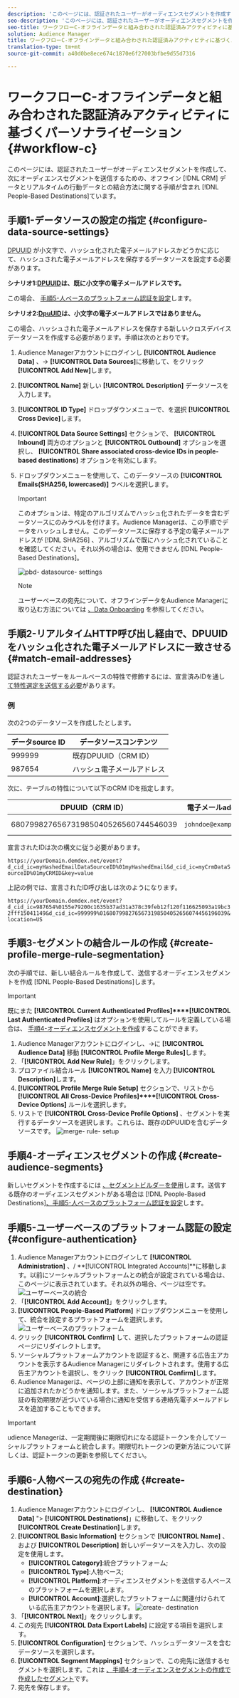```yaml
---
description: 'このページには、認証されたユーザーがオーディエンスセグメントを作成するために、オフラインのCRMデータとリアルタイムの行動データを組み合わせて、これらのオーディエンスセグメントを人ベースの宛先に送信する方法に関する詳しい手順が含まれています。 '
seo-description: 'このページには、認証されたユーザーがオーディエンスセグメントを作成するために、オフラインのCRMデータとリアルタイムの行動データを組み合わせて、これらのオーディエンスセグメントを人ベースの宛先に送信する方法に関する詳しい手順が含まれています。  '
seo-title: ワークフローC-オフラインデータと組み合わされた認証済みアクティビティに基づくパーソナライゼーション
solution: Audience Manager
title: ワークフローC-オフラインデータと組み合わされた認証済みアクティビティに基づくパーソナライゼーション
translation-type: tm+mt
source-git-commit: a40d0be8ece674c1870e6f27003bfbe9d55d7316

---
```



# ワークフローC-オフラインデータと組み合わされた認証済みアクティビティに基づくパーソナライゼーション {#workflow-c}

このページには、認証されたユーザーがオーディエンスセグメントを作成して、次にオーディエンスセグメントを送信するための、オフライン [!DNL CRM] データとリアルタイムの行動データとの結合方法に関する手順が含まれ [!DNL People-Based Destinations]ています。

## 手順1-データソースの設定の指定 {#configure-data-source-settings}

[DPUUID](../../reference/ids-in-aam.md) が小文字で、ハッシュ化された電子メールアドレスかどうかに応じて、ハッシュされた電子メールアドレスを保存するデータソースを設定する必要があります。

**シナリオ1:[DPUUID](../../reference/ids-in-aam.md)は、既に小文字の電子メールアドレスです。**

この場合、 [手順5-人ベースのプラットフォーム認証を設定](#configure-authentication)します。

**シナリオ2:[DpuUID](../../reference/ids-in-aam.md)は、小文字の電子メールアドレスではありません。**

この場合、ハッシュされた電子メールアドレスを保存する新しいクロスデバイスデータソースを作成する必要があります。手順は次のとおりです。

1. Audience Managerアカウントにログインし **[!UICONTROL Audience Data]** 、-&gt; **[!UICONTROL Data Sources]**&#x200B;に移動して、をクリック **[!UICONTROL Add New]**&#x200B;します。
1. **[!UICONTROL Name]** 新しい **[!UICONTROL Description]** データソースを入力します。
1. **[!UICONTROL ID Type]** ドロップダウンメニューで、を選択 **[!UICONTROL Cross Device]**&#x200B;します。
1. **[!UICONTROL Data Source Settings]** セクションで、 **[!UICONTROL Inbound]** 両方のオプションと **[!UICONTROL Outbound]** オプションを選択し、 **[!UICONTROL Share associated cross-device IDs in people-based destinations]** オプションを有効にします。
1. ドロップダウンメニューを使用して、このデータソースの **[!UICONTROL Emails(SHA256, lowercased)]** ラベルを選択します。
   >[!IMPORTANT]
   >
   >このオプションは、特定のアルゴリズムでハッシュ化されたデータを含むデータソースにのみラベルを付けます。Audience Managerは、この手順でデータをハッシュしません。このデータソースに保存する予定の電子メールアドレスが [!DNL SHA256] 、アルゴリズムで既にハッシュ化されていることを確認してください。それ以外の場合は、使用できません [!DNL People-Based Destinations]。

   ![pbd- datasource- settings](assets/pbd-ds-config.png)

   >[!NOTE]
   >
   > ユーザーベースの宛先について、オフラインデータをAudience Managerに取り込む方法については [、Data Onboarding](people-based-destinations-prerequisites.md#data-onboarding) を参照してください。

## 手順2-リアルタイムHTTP呼び出し経由で、DPUUIDをハッシュ化された電子メールアドレスに一致させる {#match-email-addresses}

認証されたユーザーをルールベースの特性で修飾するには、宣言済みIDを通し [て特性選定を送信する必要](../declared-ids.md)があります。

### 例

次の2つのデータソースを作成したとします。

|データsource ID|データソースコンテンツ|
|--|--|
|999999|既存DPUUID（CRM ID）|
|987654|ハッシュ電子メールアドレス|

次に、テーブルの特性について以下のCRM IDを指定します。

| DPUUID（CRM ID）|電子メールaddress|ハッシュされた電子メールアドレス|特性|
|--|--|--|--|
|680799827656731985040526560744546039|`johndoe@example.com`|55e79200c1635b37ad31a378c39feb12f120f116625093a19bc32fff15041149| location= US|

宣言されたIDは次の構文に従う必要があります。

`https://yourDomain.demdex.net/event?d_cid_ic=myHashedEmailDataSourceID%01myHashedEmail&d_cid_ic=myCrmDataSourceID%01myCRMID&key=value`

上記の例では、宣言されたID呼び出しは次のようになります。

`https://yourDomain.demdex.net/event?d_cid_ic=987654%0155e79200c1635b37ad31a378c39feb12f120f116625093a19bc32fff15041149&d_cid_ic=999999%0168079982765673198504052656074456196039&location=US`

## 手順3-セグメントの結合ルールの作成 {#create-profile-merge-rule-segmentation}

次の手順では、新しい結合ルールを作成して、送信するオーディエンスセグメントを作成 [!DNL People-Based Destinations]します。

>[!IMPORTANT]
>
>既にまた **[!UICONTROL Current Authenticated Profiles]****[!UICONTROL Last Authenticated Profiles]** はオプションを使用してルールを定義している場合は、 [手順4-オーディエンスセグメントを作成](#create-audience-segments)することができます。

1. Audience Managerアカウントにログインし、-&gt;に **[!UICONTROL Audience Data]** 移動 **[!UICONTROL Profile Merge Rules]**&#x200B;します。
2. 「**[!UICONTROL Add New Rule]**」をクリックします。
3. プロファイル結合ルール **[!UICONTROL Name]** を入力 **[!UICONTROL Description]**&#x200B;します。
4. **[!UICONTROL Profile Merge Rule Setup]** セクションで、リストから **[!UICONTROL All Cross-Device Profiles]****[!UICONTROL Cross-Device Options]** ルールを選択します。
5. リストで **[!UICONTROL Cross-Device Profile Options]** 、セグメントを実行するデータソースを選択します。これらは、既存のDPUUIDを含むデータソースです。
   ![merge- rule- setup](assets/pbd-pmr-combined.png)

## 手順4-オーディエンスセグメントの作成 {#create-audience-segments}

新しいセグメントを作成するには [、セグメントビルダーを使用](../segments/segment-builder.md)します。送信する既存のオーディエンスセグメントがある場合は [!DNL People-Based Destinations][、手順5-人ベースのプラットフォーム認証を設定](#configure-authentication)します。

## 手順5-ユーザーベースのプラットフォーム認証の設定 {#configure-authentication}

1. Audience Managerアカウントにログインして **[!UICONTROL Administration]** 、/ **[!UICONTROL Integrated Accounts]**に移動します。以前にソーシャルプラットフォームとの統合が設定されている場合は、このページに表示されています。それ以外の場合、ページは空です。
   ![ユーザーベースの統合](assets/pbd-config.png)
2. 「**[!UICONTROL Add Account]**」をクリックします。
3. **[!UICONTROL People-Based Platform]** ドロップダウンメニューを使用して、統合を設定するプラットフォームを選択します。
   ![ユーザーベースのプラットフォーム](assets/pbd-add.png)
4. クリック **[!UICONTROL Confirm]** して、選択したプラットフォームの認証ページにリダイレクトします。
5. ソーシャルプラットフォームアカウントを認証すると、関連する広告主アカウントを表示するAudience Managerにリダイレクトされます。使用する広告主アカウントを選択し、をクリック **[!UICONTROL Confirm]**&#x200B;します。
6. Audience Managerは、ページの上部に通知を表示して、アカウントが正常に追加されたかどうかを通知します。また、ソーシャルプラットフォーム認証の有効期限が近づいている場合に通知を受信する連絡先電子メールアドレスを追加することもできます。

>[!IMPORTANT]
>
>udience Managerは、一定期間後に期限切れになる認証トークンを介してソーシャルプラットフォームと統合します。期限切れトークンの更新方法について詳しくは、認証トークンの更新を参照してください。

## 手順6-人物ベースの宛先の作成 {#create-destination}

1. Audience Managerアカウントにログインし、 **[!UICONTROL Audience Data]** "&gt; **[!UICONTROL Destinations]**」に移動して、をクリック **[!UICONTROL Create Destination]**&#x200B;します。
1. **[!UICONTROL Basic Information]** セクションで **[!UICONTROL Name]** 、および **[!UICONTROL Description]** 新しいデータソースを入力し、次の設定を使用します。
   * **[!UICONTROL Category]**:統合プラットフォーム;
   * **[!UICONTROL Type]**:人物ベース;
   * **[!UICONTROL Platform]**:オーディエンスセグメントを送信する人ベースのプラットフォームを選択します。
   * **[!UICONTROL Account]**:選択したプラットフォームに関連付けられている広告主アカウントを選択します。
      ![create- destination](assets/pbd-create-destination.png)
1. 「**[!UICONTROL Next]**」をクリックします。
1. この宛先 **[!UICONTROL Data Export Labels]** に設定する項目を選択します。
1. **[!UICONTROL Configuration]** セクションで、ハッシュデータソースを含むデータソースを選択します。
1. **[!UICONTROL Segment Mappings]** セクションで、この宛先に送信するセグメントを選択します。これは [、手順4-オーディエンスセグメントの作成で作成したセグメント](#create-audience-segments)です。
1. 宛先を保存します。
